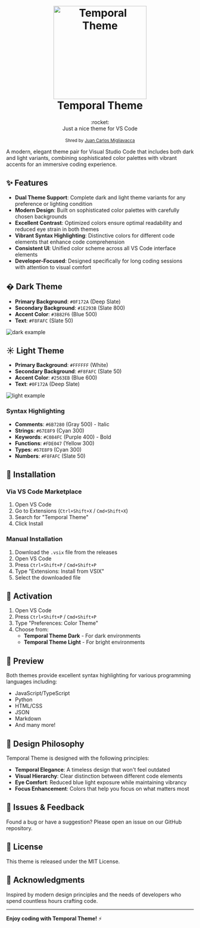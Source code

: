 <h1 align="center">
  <br>
  <a href="http://github.com/elbrodelche"><img src="https://i.imgur.com/wpdsNF8.png" alt="Temporal Theme" width="250"></a>
  <br>
Temporal Theme
  <br>
</h1>
<div align="center">
  :rocket:
</div>
<div align="center">
  Just a nice theme for VS Code
</div>

<br />

<div align="center">
  <sub>Shred by
  <a href="">
  Juan Carlos Migliavacca
  </a>
</div>

A modern, elegant theme pair for Visual Studio Code that includes both dark and light variants, combining sophisticated color palettes with vibrant accents for an immersive coding experience.

## ✨ Features

- **Dual Theme Support**: Complete dark and light theme variants for any preference or lighting condition
- **Modern Design**: Built on sophisticated color palettes with carefully chosen backgrounds
- **Excellent Contrast**: Optimized colors ensure optimal readability and reduced eye strain in both themes
- **Vibrant Syntax Highlighting**: Distinctive colors for different code elements that enhance code comprehension
- **Consistent UI**: Unified color scheme across all VS Code interface elements
- **Developer-Focused**: Designed specifically for long coding sessions with attention to visual comfort

## � Dark Theme

- **Primary Background**: `#0F172A` (Deep Slate)
- **Secondary Background**: `#1E293B` (Slate 800)
- **Accent Color**: `#3B82F6` (Blue 500)
- **Text**: `#F8FAFC` (Slate 50)

![dark example](https://i.imgur.com/5zTUQzc.png)

## ☀️ Light Theme

- **Primary Background**: `#FFFFFF` (White)
- **Secondary Background**: `#F8FAFC` (Slate 50)
- **Accent Color**: `#2563EB` (Blue 600)
- **Text**: `#0F172A` (Deep Slate)

![light example](https://i.imgur.com/UAYHdq8.png)



### Syntax Highlighting

- **Comments**: `#6B7280` (Gray 500) - Italic
- **Strings**: `#67E8F9` (Cyan 300)
- **Keywords**: `#C084FC` (Purple 400) - Bold
- **Functions**: `#FDE047` (Yellow 300)
- **Types**: `#67E8F9` (Cyan 300)
- **Numbers**: `#F8FAFC` (Slate 50)

## 🚀 Installation

### Via VS Code Marketplace

1. Open VS Code
2. Go to Extensions (`Ctrl+Shift+X` / `Cmd+Shift+X`)
3. Search for "Temporal Theme"
4. Click Install

### Manual Installation

1. Download the `.vsix` file from the releases
2. Open VS Code
3. Press `Ctrl+Shift+P` / `Cmd+Shift+P`
4. Type "Extensions: Install from VSIX"
5. Select the downloaded file

## 🔧 Activation

1. Open VS Code
2. Press `Ctrl+Shift+P` / `Cmd+Shift+P`
3. Type "Preferences: Color Theme"
4. Choose from:
   - **Temporal Theme Dark** - For dark environments
   - **Temporal Theme Light** - For bright environments

## 📸 Preview

Both themes provide excellent syntax highlighting for various programming languages including:

- JavaScript/TypeScript
- Python
- HTML/CSS
- JSON
- Markdown
- And many more!

## 🎯 Design Philosophy

Temporal Theme is designed with the following principles:

- **Temporal Elegance**: A timeless design that won't feel outdated
- **Visual Hierarchy**: Clear distinction between different code elements
- **Eye Comfort**: Reduced blue light exposure while maintaining vibrancy
- **Focus Enhancement**: Colors that help you focus on what matters most

## 🐛 Issues & Feedback

Found a bug or have a suggestion? Please open an issue on our GitHub repository.

## 📝 License

This theme is released under the MIT License.

## 🙏 Acknowledgments

Inspired by modern design principles and the needs of developers who spend countless hours crafting code.

---

**Enjoy coding with Temporal Theme!** ⚡

